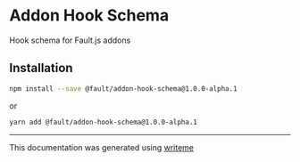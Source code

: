 # Addon Hook Schema

Hook schema for Fault.js addons

## Installation

```bash
npm install --save @fault/addon-hook-schema@1.0.0-alpha.1
```
or
```bash
yarn add @fault/addon-hook-schema@1.0.0-alpha.1
```

---
This documentation was generated using [writeme](https://www.npmjs.com/package/@writeme/core)
